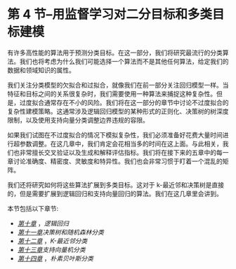 

# 第 4 节–用监督学习对二分目标和多类目标建模

有许多高性能的算法用于预测分类目标。在这一部分，我们将研究最流行的分类算法。我们也将考虑为什么我们可能选择一个算法而不是其他任何算法，给定我们的数据和领域知识的属性。

我们关注分类模型的欠拟合和过拟合，就像我们在前一部分关注回归模型一样。当特征和目标之间的关系很复杂时，我们需要使用一种算法来捕捉这种复杂性。但是，过度拟合通常存在不小的风险。我们将在这一部分的章节中讨论不过度拟合的复杂性建模策略。这通常涉及逻辑回归模型的某种形式的正则化、决策树的树深度限制，以及使用支持向量分类调整边界违规的容限。

如果我们试图在不过度拟合的情况下模拟复杂性，我们必须准备好花费大量时间进行超参数调整。在这几章中，我们肯定会花相当多的时间在这上面。与此相关，我们也非常擅长交叉验证以及生成和解释评估指标。我们将在接下来的五章中的每一章讨论准确度、精密度、灵敏度和特异性。我们也会非常习惯于盯着一个混乱的矩阵。

我们还将研究如何将这些算法扩展到多类目标。这对于 k-最近邻和决策树是直接的，但是需要扩展到逻辑回归和支持向量回归的算法。我们在这几章里会讲到。

本节包括以下章节:

*   [*第十章*](B17978_10_ePub.xhtml#_idTextAnchor126) ，*逻辑回归*
*   [*第十一章*](B17978_11_ePub.xhtml#_idTextAnchor135)*决策树和随机森林分类*
*   [*第十二章*](B17978_12_ePub.xhtml#_idTextAnchor144) ，*K-最近邻分类*
*   [*第十三章*](B17978_13_ePub.xhtml#_idTextAnchor152)*支持向量机分类*
*   [*第十四章*](B17978_14_ePub.xhtml#_idTextAnchor162) ，*朴素贝叶斯分类*